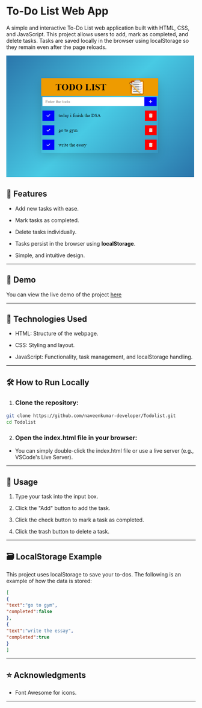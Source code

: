 # To-Do List Web App

A simple and interactive To-Do List web application built with HTML, CSS, and JavaScript. This project allows users to add, mark as completed, and delete tasks. Tasks are saved locally in the browser using localStorage so they remain even after the page reloads.

![demo img](./TODO%20-%20screenshot.png)

## 📁 Features
- Add new tasks with ease.

- Mark tasks as completed.

- Delete tasks individually.

- Tasks persist in the browser using **localStorage**.

- Simple, and intuitive design.

---


## 📸 Demo

You can view the live demo of the project [here](https://naveenkumar-developer.github.io/Todolist/)

---


## 🚀 Technologies Used

- HTML: Structure of the webpage.

- CSS: Styling and layout.

- JavaScript: Functionality, task management, and localStorage handling.

---

## 🛠️ How to Run Locally

1. ### Clone the repository:
```bash
git clone https://github.com/naveenkumar-developer/Todolist.git
cd Todolist
```

2. ### Open the **index.html** file in your browser:

  - You can simply double-click the index.html file or use a live server (e.g., VSCode's Live Server).

---

## 📄 Usage

1. Type your task into the input box.

2. Click the "Add" button to add the task.

3. Click the check button to mark a task as completed.

4. Click the trash button to delete a task.

---

## 🗃️ LocalStorage Example

This project uses localStorage to save your to-dos. The following is an example of how the data is stored:

```json
[
{
"text":"go to gym",
"completed":false
},
{
"text":"write the essay",
"completed":true
}
]
```


---

## ⭐ Acknowledgments

- Font Awesome for icons.

---
